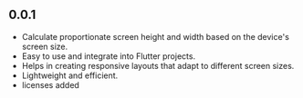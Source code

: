 ## 0.0.1
- Calculate proportionate screen height and width based on the device's screen size.
- Easy to use and integrate into Flutter projects.
- Helps in creating responsive layouts that adapt to different screen sizes.
- Lightweight and efficient.
- licenses added


